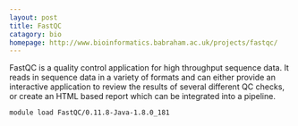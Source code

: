 ```yaml
---
layout: post
title: FastQC
catagory: bio 
homepage: http://www.bioinformatics.babraham.ac.uk/projects/fastqc/
---
```

FastQC is a quality control application for high throughput sequence data. It reads in sequence data in a variety of formats and can either provide an interactive application to review the results of several different QC checks, or create an HTML based report which can be integrated into a pipeline.
```
module load FastQC/0.11.8-Java-1.8.0_181
```
